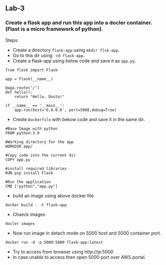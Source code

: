 ## Lab-3

### Create a flask app and run this app into a docler container. (Flast is a micro framework of python).
Steps:
- Create a directory `flask-app` using `mkdir flsk-app`.
- Go to this dir using ` cd flask-app`.
- Create a flask-app using below code and save it as `app.py`.
```
from flask import Flask

app = Flask(__name__)

@app.route('/')
def hello():
    return "Hello, Dosto!"

if __name__ == '__main__':
    app.run(host='0.0.0.0', port=5000,debug=True)
```

- Create `Dockerfile` with bekow code and save it in the same dir.
```
#Base Image with python
FROM python:3.9

#Working directory for the app
WORKDIR app/

#Copy code into the current dir
COPY app.py .

#install required libraries
RUN pip install Flask

#Run the application
CMD ["python","app.py"]
```

- build an image using above docker file.
```
docker build . -t flask-app
```
- Chaeck images
```
docler images
```
- Now run image in detach mode on 5000 host and 5000 container port.
```
docker run -d -p 5000:5000 flask-app:latest
```
- Try to access from browser using http://ip:5000
- In case unable to access then open 5000 port over AWS portal.



